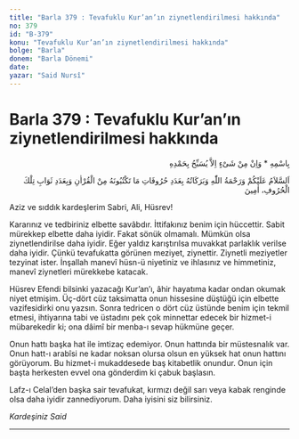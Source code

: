 ```yaml
---
title: "Barla 379 : Tevafuklu Kur’an’ın ziynetlendirilmesi hakkında"
no: 379
id: "B-379"
konu: "Tevafuklu Kur’an’ın ziynetlendirilmesi hakkında"
bolge: "Barla"
donem: "Barla Dönemi"
date: 
yazar: "Said Nursî"
---
```


# Barla 379 : Tevafuklu Kur’an’ın ziynetlendirilmesi hakkında

<p class="arabic" dir="rtl" title="Meal: “O’nun adıyla” * “Hiçbir şey yoktur ki O'nu hamd ile tesbih etmesin” [İsrâ Suresi, 17:44]">بِاسْمِهِ * وَاِنْ مِنْ شَىْءٍ اِلاَّ يُسَبِّحُ بِحَمْدِهِ</p>

<p class="arabic" dir="rtl" title="Meal: “Kur’an’dan yazdığınız harfler adedince ve bu harflerin sevabı adedince, Allah’ın selamı, rahmeti ve bereketleri üzerinize olsun.”">اَلسَّلاَمُ عَلَيْكُمْ وَرَحْمَةُ اللّٰهِ وَبَرَكَاتُهُ بِعَدَدِ حُرُوفَاتِ مَا تَكْتُبُونَهُ مِنْ الْقُرْاٰنِ وَبِعَدَدِ ثَوَابِ تِلْكَ الْحُرُوفِ، اٰمِينَ</p>

Aziz ve sıddık kardeşlerim Sabri, Ali, Hüsrev!

Kararınız ve tedbiriniz elbette savâbdır. İttifakınız benim için hüccettir. Sabit mürekkep elbette daha iyidir. Fakat sönük olmamalı. Mümkün olsa ziynetlendirilse daha iyidir. Eğer yaldız karıştırılsa muvakkat parlaklık verilse daha iyidir. Çünkü tevafukatta görünen meziyet, ziynettir. Ziynetli meziyetler tezyinat ister. İnşallah manevî hüsn-ü niyetiniz ve ihlasınız ve himmetiniz, manevî ziynetleri mürekkebe katacak.

Hüsrev Efendi bilsinki yazacağı Kur’an’ı, âhir hayatıma kadar ondan okumak niyet etmişim. Üç-dört cüz taksimatta onun hissesine düştüğü için elbette vazifesidirki onu yazsın. Sonra tedricen o dört cüz üstünde benim için tekmil etmesi, ihtiyarına tabi ve üstadını pek çok minnettar edecek bir hizmet-i mübarekedir ki; ona dâimî bir menba-ı sevap hükmüne geçer.

Onun hattı başka hat ile imtizaç edemiyor. Onun hattında bir müstesnalık var. Onun hatt-ı arabîsi ne kadar noksan olursa olsun en yüksek hat onun hattını görüyorum. Bu hizmet-i mukaddesede baş kitabetlik onundur. Onun için başta herkesten evvel ona gönderdim ki çabuk başlasın.

Lafz-ı Celal’den başka sair tevafukat, kırmızı değil sarı veya kabak renginde olsa daha iyidir zannediyorum. Daha iyisini siz bilirsiniz.

*Kardeşiniz*
*Said*

***
